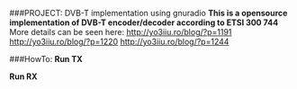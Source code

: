 ###PROJECT: DVB-T implementation using gnuradio
**This is a opensource implementation of DVB-T encoder/decoder according to ETSI 300 744** 
More details can be seen here: 
http://yo3iiu.ro/blog/?p=1191 
http://yo3iiu.ro/blog/?p=1220 
http://yo3iiu.ro/blog/?p=1244 

###HowTo:
**Run TX** 

**Run RX** 
